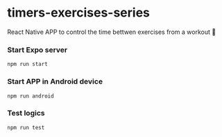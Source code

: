 # timers-exercises-series

React Native APP to control the time bettwen exercises from a workout 💪

### Start Expo server

```
npm run start
```

### Start APP in Android device

```
npm run android
```

### Test logics

```
npm run test
```

